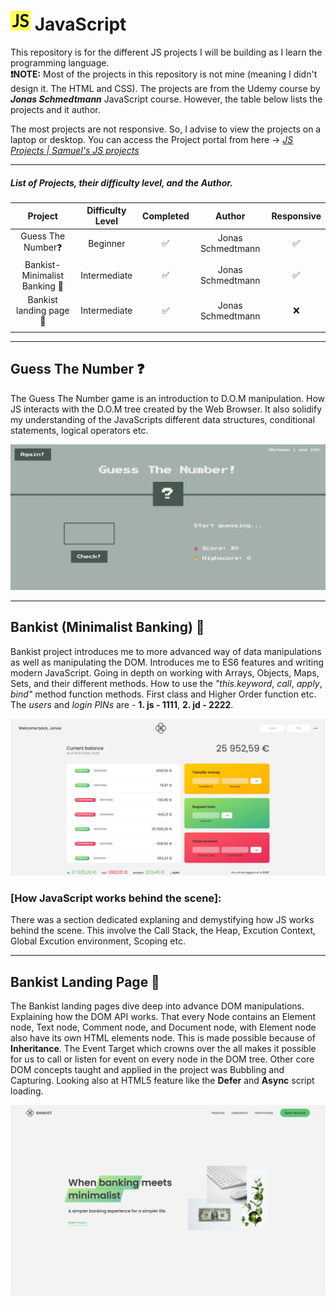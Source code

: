 # ![JavaScript icon](favicon-32x32.png) JavaScript
This repository is for the different JS projects I will be building as I learn the programming language.  
**❗️NOTE:** Most of the projects in this repository is not mine (meaning I didn't design it. The HTML and CSS). The projects are from the Udemy course by  *__Jonas Schmedtmann__* JavaScript course. However, the table below lists the projects and it author.  

The most projects are not responsive. So, I advise to view the projects on a laptop or desktop. You can access the Project portal from here -> _[JS Projects | Samuel's JS projects](https://koigor97.github.io/JS/)_

___

##### List of Projects, their difficulty level, and the Author.
|      Project      | Difficulty Level | Completed | Author | Responsive |
|:-----------------:|:----------------:|:---------:|:-------:|:------------:|
|   G‍uess The Number❓    |     Beginner     |     ✅     | Jonas Schmedtmann | ✅ |
|  Bankist-Minimalist Banking 💸  |   Intermediate   |     ✅     | Jonas Schmedtmann | ✅ |
|   Bankist landing page 💸 |   Intermediate   |     ✅     | Jonas Schmedtmann | ❌ |
|                   |                  |           |

___

## Guess The Number ❓
The Guess The Number game is an introduction to D.O.M manipulation. How JS interacts with the D.O.M tree created by the Web Browser. It also solidify my understanding of the JavaScripts different data structures, conditional statements, logical operators etc.

![Guess The Number game image](images/guess-number.webp)
___

## Bankist (Minimalist Banking) 💸
Bankist project introduces me to more advanced way of data manipulations as well as manipulating the DOM. Introduces me to ES6 features and writing modern JavaScript. Going in depth on working with Arrays, Objects, Maps, Sets, and their different methods. How to use the _"this.keyword_,  _call_, _apply_, _bind"_ method function methods. First class and Higher Order function etc.
The _users_ and _login PINs_ are - **1. js - 1111**, **2. jd - 2222**. 

![Bankist app image](images/bankist.webp)
### [How JavaScript works behind the scene]:
There was a section dedicated explaning and demystifying how JS works behind the scene. This involve the Call Stack, the Heap, Excution Context, Global Excution environment, Scoping etc.

___
## Bankist Landing Page 💸
The Bankist landing pages dive deep into advance DOM manipulations. Explaining how the DOM API works. That every Node contains an Element node, Text node, Comment node, and Document node, with Element node also have its own HTML elements node. This is made possible because of **Inheritance**. The Event Target which crowns over the all makes it possible for us to call or listen for event on every node in the DOM tree. Other core DOM concepts taught and applied in the project was Bubbling and Capturing. Looking also at HTML5 feature like the **Defer** and **Async** script loading.

![Bankist Landing page](images/bankist-webpage.webp)
